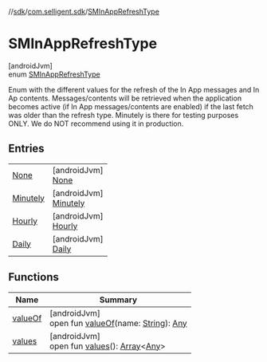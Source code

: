 //[sdk](../../../index.md)/[com.selligent.sdk](../index.md)/[SMInAppRefreshType](index.md)

# SMInAppRefreshType

[androidJvm]\
enum [SMInAppRefreshType](index.md)

Enum with the different values for the refresh of the In App messages and In Ap contents. Messages/contents will be retrieved when the application becomes active (if In App messages/contents are enabled) if the last fetch was older than the refresh type. Minutely is there for testing purposes ONLY. We do NOT recommend using it in production.

## Entries

| | |
|---|---|
| [None](-none/index.md) | [androidJvm]<br>[None](-none/index.md) |
| [Minutely](-minutely/index.md) | [androidJvm]<br>[Minutely](-minutely/index.md) |
| [Hourly](-hourly/index.md) | [androidJvm]<br>[Hourly](-hourly/index.md) |
| [Daily](-daily/index.md) | [androidJvm]<br>[Daily](-daily/index.md) |

## Functions

| Name | Summary |
|---|---|
| [valueOf](value-of.md) | [androidJvm]<br>open fun [valueOf](value-of.md)(name: [String](https://developer.android.com/reference/kotlin/java/lang/String.html)): [Any](https://kotlinlang.org/api/latest/jvm/stdlib/kotlin/-any/index.html) |
| [values](values.md) | [androidJvm]<br>open fun [values](values.md)(): [Array](https://kotlinlang.org/api/latest/jvm/stdlib/kotlin/-array/index.html)&lt;[Any](https://kotlinlang.org/api/latest/jvm/stdlib/kotlin/-any/index.html)&gt; |
